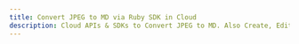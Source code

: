 ---title: Convert JPEG to MD via Ruby SDK in Clouddescription: Cloud APIs & SDKs to Convert JPEG to MD. Also Create, Edit & Render Microsoft Word & OpenOffice documents in the Cloud.---